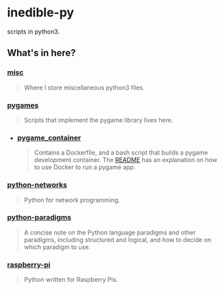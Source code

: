 # inedible-py
scripts in python3.

## What's in here?

### [misc](/misc)
> Where I store miscellaneous python3 files.

### [pygames](/pygames)
> Scripts that implement the pygame library lives here.

* ### [pygame_container](/pygames/pygame_container)
  > Contains a Dockerfile, and a bash script that builds a pygame development container.
  > The [README](/pygames/pygame_container/README.md) has an explanation on how to use Docker to run a pygame app.

### [python-networks](/python-networks)
> Python for network programming.

### [python-paradigms](/python-paradigms/paradigms.md)
> A concise note on the Python language paradigms and other paradigms, including structured and logical, and
> how to decide on which paradigm to use.

### [raspberry-pi](/raspberry-py)
> Python written for Raspberry Pis.